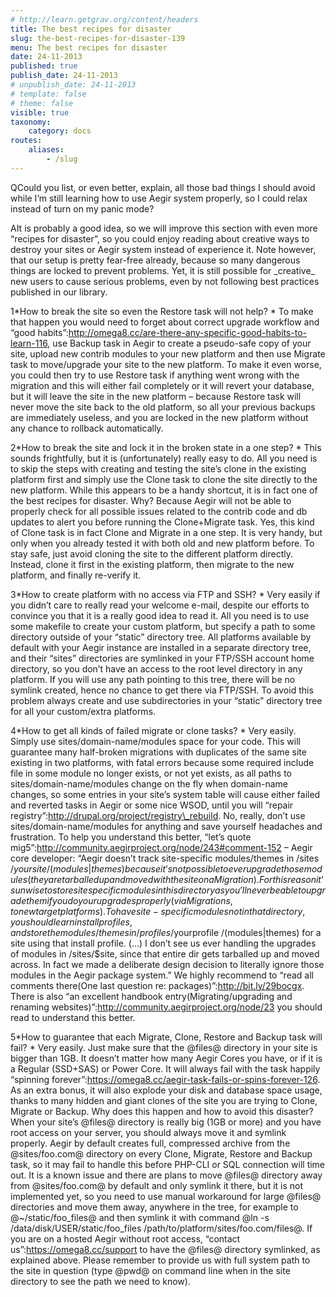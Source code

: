 ```yaml
---
# http://learn.getgrav.org/content/headers
title: The best recipes for disaster
slug: the-best-recipes-for-disaster-139
menu: The best recipes for disaster
date: 24-11-2013
published: true
publish_date: 24-11-2013
# unpublish_date: 24-11-2013
# template: false
# theme: false
visible: true
taxonomy:
    category: docs
routes:
    aliases:
        - /slug
---
```


<a name="disaster-q"></a>

QCould you list, or even better, explain, all those bad things I should avoid while I’m still learning how to use Aegir system properly, so I could relax instead of turn on my panic mode?

<a name="disaster-a"></a>

AIt is probably a good idea, so we will improve this section with even more “recipes for disaster”, so you could enjoy reading about creative ways to destroy your sites or Aegir system instead of experience it. Note however, that our setup is pretty fear-free already, because so many dangerous things are locked to prevent problems. Yet, it is still possible for \_creative\_ new users to cause serious problems, even by not following best practices published in our library.

<a name="fail-a"></a>

1\*How to break the site so even the Restore task will not help? * To make that happen you would need to forget about correct upgrade workflow and “good habits”:http://omega8.cc/are-there-any-specific-good-habits-to-learn-116, use Backup task in Aegir to create a pseudo-safe copy of your site, upload new contrib modules to your new platform and then use Migrate task to move/upgrade your site to the new platform. To make it even worse, you could then try to use Restore task if anything went wrong with the migration and this will either fail completely or it will revert your database, but it will leave the site in the new platform – because Restore task will never move the site back to the old platform, so all your previous backups are immediately useless, and you are locked in the new platform without any chance to rollback automatically.

<a name="fail-b"></a>

2\*How to break the site and lock it in the broken state in a one step? * This sounds frightfully, but it is (unfortunately) really easy to do. All you need is to skip the steps with creating and testing the site’s clone in the existing platform first and simply use the Clone task to clone the site directly to the new platform. While this appears to be a handy shortcut, it is in fact one of the best recipes for disaster. Why? Because Aegir will not be able to properly check for all possible issues related to the contrib code and db updates to alert you before running the Clone+Migrate task. Yes, this kind of Clone task is in fact Clone and Migrate in a one step. It is very handy, but only when you already tested it with both old and new platform before. To stay safe, just avoid cloning the site to the different platform directly. Instead, clone it first in the existing platform, then migrate to the new platform, and finally re-verify it.

<a name="fail-c"></a>

3\*How to create platform with no access via FTP and SSH? * Very easily if you didn’t care to really read your welcome e-mail, despite our efforts to convince you that it is a really good idea to read it. All you need is to use some makefile to create your custom platform, but specify a path to some directory outside of your “static” directory tree. All platforms available by default with your Aegir instance are installed in a separate directory tree, and their “sites” directories are symlinked in your FTP/SSH account home directory, so you don’t have an access to the root level directory in any platform. If you will use any path pointing to this tree, there will be no symlink created, hence no chance to get there via FTP/SSH. To avoid this problem always create and use subdirectories in your “static” directory tree for all your custom/extra platforms.

<a name="fail-e"></a>

4\*How to get all kinds of failed migrate or clone tasks? * Very easily. Simply use sites/domain-name/modules space for your code. This will guarantee many half-broken migrations with duplicates of the same site existing in two platforms, with fatal errors because some required include file in some module no longer exists, or not yet exists, as all paths to sites/domain-name/modules change on the fly when domain-name changes, so some entries in your site’s system table will cause either failed and reverted tasks in Aegir or some nice WSOD, until you will “repair registry”:http://drupal.org/project/registry\_rebuild. No, really, don’t use sites/domain-name/modules for anything and save yourself headaches and frustration. To help you understand this better, “let’s quote mig5”:http://community.aegirproject.org/node/243#comment-152 – Aegir core developer: “Aegir doesn’t track site-specific modules/themes in /sites /$yoursite /(modules|themes) because it’s not possible to ever upgrade those modules (they are tarballed up and moved with the site on a Migration). For this reason it’s unwise to store site specific modules in this directory as you’ll never be able to upgrade them if you do your upgrades properly (via Migrations, to new target platforms). To have site-specific modules not in that directory, you should learn install profiles, and store the modules/themes in /profiles /$yourprofile /(modules|themes) for a site using that install profile. (…) I don’t see us ever handling the upgrades of modules in /sites/$site, since that entire dir gets tarballed up and moved across. In fact we made a deliberate design decision to literally ignore those modules in the Aegir package system.” We highly recommend to “read all comments there(One last question re: packages)”:http://bit.ly/29bocgx. There is also “an excellent handbook entry(Migrating/upgrading and renaming websites)”:http://community.aegirproject.org/node/23 you should read to understand this better.

<a name="fail-f"></a>

5\*How to guarantee that each Migrate, Clone, Restore and Backup task will fail? * Very easily. Just make sure that the @files@ directory in your site is bigger than 1GB. It doesn’t matter how many Aegir Cores you have, or if it is a Regular (SSD+SAS) or Power Core. It will always fail with the task happily “spinning forever”:https://omega8.cc/aegir-task-fails-or-spins-forever-126. As an extra bonus, it will also explode your disk and database space usage, thanks to many hidden and giant clones of the site you are trying to Clone, Migrate or Backup. Why does this happen and how to avoid this disaster? When your site’s @files@ directory is really big (1GB or more) and you have root access on your server, you should always move it and symlink properly. Aegir by default creates full, compressed archive from the @sites/foo.com@ directory on every Clone, Migrate, Restore and Backup task, so it may fail to handle this before PHP-CLI or SQL connection will time out. It is a known issue and there are plans to move @files@ directory away from @sites/foo.com@ by default and only symlink it there, but it is not implemented yet, so you need to use manual workaround for large @files@ directories and move them away, anywhere in the tree, for example to @~/static/foo\_files@ and then symlink it with command @ln -s /data/disk/USER/static/foo\_files /path/to/platform/sites/foo.com/files@. If you are on a hosted Aegir without root access, “contact us”:https://omega8.cc/support to have the @files@ directory symlinked, as explained above. Please remember to provide us with full system path to the site in question (type @pwd@ on command line when in the site directory to see the path we need to know).